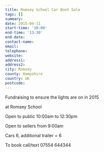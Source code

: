 ```yaml
---
title: Romsey School Car Boot Sale
tags: []
summary: 
date: 2015-04-11
start-time: '10:00'
end-time: '13:30'
end-date: 
contact-name: 
email: 
telephone: 
website: 
address1: 
address2: 
city: Romsey
county: Hampshire
country: UK
postcode: 
---
```

Fundraising to ensure the lights are on in 2015

at Romsey School

Open to public 10:00am to 12:30pm

Open to sellers from 9:00am

Cars 6, additional trailer = 6

To book call/text 07554 644344

